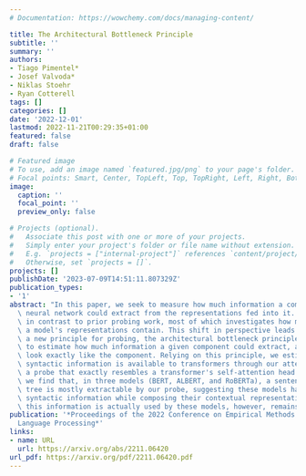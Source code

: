 ```yaml
---
# Documentation: https://wowchemy.com/docs/managing-content/

title: The Architectural Bottleneck Principle
subtitle: ''
summary: ''
authors:
- Tiago Pimentel*
- Josef Valvoda*
- Niklas Stoehr
- Ryan Cotterell
tags: []
categories: []
date: '2022-12-01'
lastmod: 2022-11-21T00:29:35+01:00
featured: false
draft: false

# Featured image
# To use, add an image named `featured.jpg/png` to your page's folder.
# Focal points: Smart, Center, TopLeft, Top, TopRight, Left, Right, BottomLeft, Bottom, BottomRight.
image:
  caption: ''
  focal_point: ''
  preview_only: false

# Projects (optional).
#   Associate this post with one or more of your projects.
#   Simply enter your project's folder or file name without extension.
#   E.g. `projects = ["internal-project"]` references `content/project/deep-learning/index.md`.
#   Otherwise, set `projects = []`.
projects: []
publishDate: '2023-07-09T14:51:11.807329Z'
publication_types:
- '1'
abstract: "In this paper, we seek to measure how much information a component in a\
  \ neural network could extract from the representations fed into it. Our work stands\
  \ in contrast to prior probing work, most of which investigates how much information\
  \ a model's representations contain. This shift in perspective leads us to propose\
  \ a new principle for probing, the architectural bottleneck principle: In order\
  \ to estimate how much information a given component could extract, a probe should\
  \ look exactly like the component. Relying on this principle, we estimate how much\
  \ syntactic information is available to transformers through our attentional probe,\
  \ a probe that exactly resembles a transformer's self-attention head. Experimentally,\
  \ we find that, in three models (BERT, ALBERT, and RoBERTa), a sentence's syntax\
  \ tree is mostly extractable by our probe, suggesting these models have access to\
  \ syntactic information while composing their contextual representations. Whether\
  \ this information is actually used by these models, however, remains an open question."
publication: '*Proceedings of the 2022 Conference on Empirical Methods in Natural
  Language Processing*'
links:
- name: URL
  url: https://arxiv.org/abs/2211.06420
url_pdf: https://arxiv.org/pdf/2211.06420.pdf
---
```

